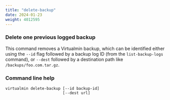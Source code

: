 ```yaml
---
title: "delete-backup"
date: 2024-01-23
weight: 4012595
---
```


### Delete one previous logged backup

This command removes a Virtualmin backup, which can be identified either using the `--id` flag followed by a backup log ID (from the `list-backup-logs` command), or `--dest` followed by a destination path like `/backups/foo.com.tar.gz`.
 
### Command line help

```text
virtualmin delete-backup [--id backup-id]
                         [--dest url]
```

